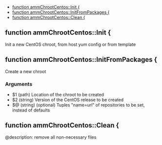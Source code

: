 
* [function ammChrootCentos::Init {](#function-ammchrootcentosinit-)
* [function ammChrootCentos::InitFromPackages {](#function-ammchrootcentosinitfrompackages-)
* [function ammChrootCentos::Clean {](#function-ammchrootcentosclean-)


## function ammChrootCentos::Init {

Init a new CentOS chroot, from host yum config or from template

## function ammChrootCentos::InitFromPackages {

 Create a new chroot 

### Arguments

* $1  (path) Location of the chroot to be created
* $2  (string) Version of the CentOS release to be created
* $@  (string) (optional) Tuples "name=url" of repositories to be set, instead of defaults

## function ammChrootCentos::Clean {

@description: remove all non-necessary files

